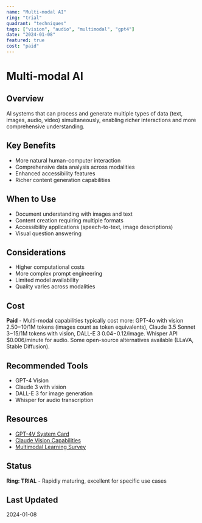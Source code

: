```yaml
---
name: "Multi-modal AI"
ring: "trial"
quadrant: "techniques"
tags: ["vision", "audio", "multimodal", "gpt4"]
date: "2024-01-08"
featured: true
cost: "paid"
---
```


# Multi-modal AI

## Overview
AI systems that can process and generate multiple types of data (text, images, audio, video) simultaneously, enabling richer interactions and more comprehensive understanding.

## Key Benefits
- More natural human-computer interaction
- Comprehensive data analysis across modalities
- Enhanced accessibility features
- Richer content generation capabilities

## When to Use
- Document understanding with images and text
- Content creation requiring multiple formats
- Accessibility applications (speech-to-text, image descriptions)
- Visual question answering

## Considerations
- Higher computational costs
- More complex prompt engineering
- Limited model availability
- Quality varies across modalities

## Cost
**Paid** - Multi-modal capabilities typically cost more: GPT-4o with vision $2.50-$10/1M tokens (images count as token equivalents), Claude 3.5 Sonnet $3-$15/1M tokens with vision, DALL-E 3 $0.04-$0.12/image. Whisper API $0.006/minute for audio. Some open-source alternatives available (LLaVA, Stable Diffusion).

## Recommended Tools
- GPT-4 Vision
- Claude 3 with vision
- DALL-E 3 for image generation
- Whisper for audio transcription

## Resources
- [GPT-4V System Card](https://cdn.openai.com/papers/GPTV_System_Card.pdf)
- [Claude Vision Capabilities](https://www.anthropic.com/claude)
- [Multimodal Learning Survey](https://arxiv.org/abs/2209.03430)

## Status
**Ring: TRIAL** - Rapidly maturing, excellent for specific use cases

## Last Updated
2024-01-08
